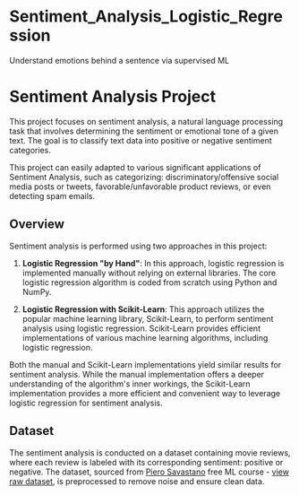 # Sentiment_Analysis_Logistic_Regression
Understand emotions behind a sentence via supervised ML

# Sentiment Analysis Project

This project focuses on sentiment analysis, a natural language processing task that involves determining the sentiment or emotional tone of a given text. The goal is to classify text data into positive or negative sentiment categories.

This project can easily adapted to various significant applications of Sentiment Analysis, such as categorizing: discriminatory/offensive social media posts or tweets, favorable/unfavorable product reviews, or even detecting spam emails.

## Overview

Sentiment analysis is performed using two approaches in this project:

1. **Logistic Regression "by Hand"**: In this approach, logistic regression is implemented manually without relying on external libraries. The core logistic regression algorithm is coded from scratch using Python and NumPy.

2. **Logistic Regression with Scikit-Learn**: This approach utilizes the popular machine learning library, Scikit-Learn, to perform sentiment analysis using logistic regression. Scikit-Learn provides efficient implementations of various machine learning algorithms, including logistic regression.

Both the manual and Scikit-Learn implementations yield similar results for sentiment analysis. While the manual implementation offers a deeper understanding of the algorithm's inner workings, the Scikit-Learn implementation provides a more efficient and convenient way to leverage logistic regression for sentiment analysis.

## Dataset

The sentiment analysis is conducted on a dataset containing movie reviews, where each review is labeled with its corresponding sentiment: positive or negative. The dataset, sourced from [Piero Savastano](https://github.com/pieroit) free ML course - [view raw dataset](https://raw.githubusercontent.com/pieroit/corso_ml_python_youtube_pollo/master/movie_review.csv), is preprocessed to remove noise and ensure clean data.
